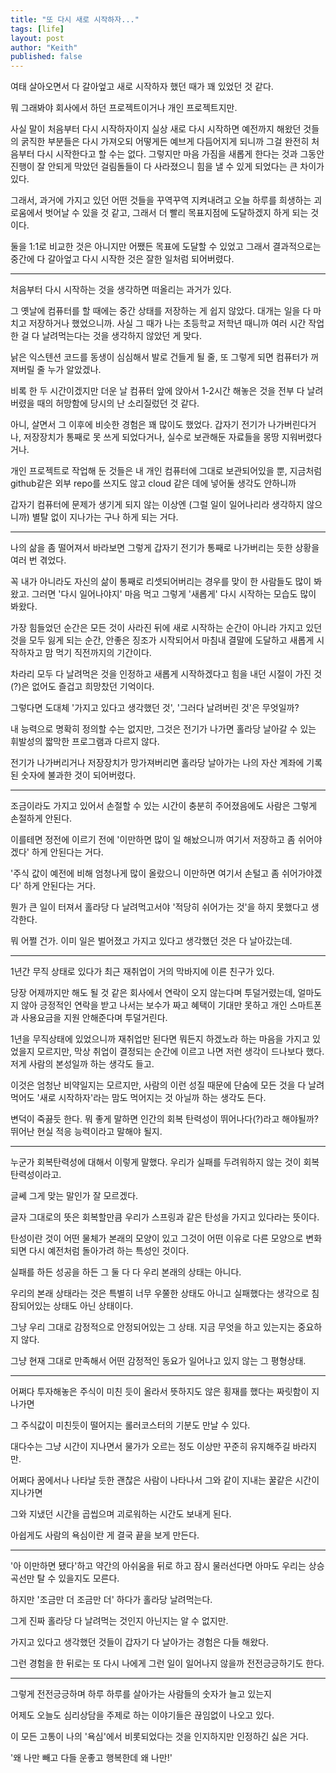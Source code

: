 ```yaml
---
title: "또 다시 새로 시작하자..."
tags: [life]
layout: post
author: "Keith"
published: false
---
```


여태 살아오면서 다 갈아엎고 새로 시작하자 했던 때가 꽤 있었던 것 같다.

뭐 그래봐야 회사에서 하던 프로젝트이거나 개인 프로젝트지만.

사실 말이 처음부터 다시 시작하자이지 실상 새로 다시 시작하면 예전까지 해왔던 것들의 굵직한 부분들은 다시 가져오되 어떻게든 예브게 다듬어지게 되니까
그걸 완전히 처음부터 다시 시작한다고 할 수는 없다. 그렇지만 마음 가짐을 새롭게 한다는 것과 그동안 진행이 잘 안되게 막았던 걸림돌들이
다 사라졌으니 힘을 낼 수 있게 되었다는 큰 차이가 있다.

그래서, 과거에 가지고 있던 어떤 것들을 꾸역꾸역 지켜내려고 오늘 하루를 희생하는 괴로움에서 벗어날 수 있을 것 같고, 그래서 더 빨리 목표지점에 도달하겠지 하게 되는 것이다.

둘을 1:1로 비교한 것은 아니지만 어쨌든 목표에 도달할 수 있었고 그래서 결과적으로는 중간에 다 갈아엎고 다시 시작한 것은 잘한 일처럼 되어버렸다.

----

처음부터 다시 시작하는 것을 생각하면 떠올리는 과거가 있다.

그 옛날에 컴퓨터를 할 때에는 중간 상태를 저장하는 게 쉽지 않았다. 대개는 일을 다 마치고 저장하거나 했었으니까. 사실 그 때가 나는 초등학교 저학년 때니까 여러 시간 작업한 걸 다 날려먹는다는 것을 생각하지 않았던 게 맞다.

낡은 익스텐션 코드를 동생이 심심해서 발로 건들게 될 줄, 또 그렇게 되면 컴퓨터가 꺼져버릴 줄 누가 알았겠나.

비록 한 두 시간이겠지만 더운 날 컴퓨터 앞에 앉아서 1-2시간 해놓은 것을 전부 다 날려버렸을 때의 허망함에 당시의 난 소리질렀던 것 같다.

아니, 살면서 그 이후에 비슷한 경험은 꽤 많이도 했었다. 갑자기 전기가 나가버린다거나, 저장장치가 통째로 못 쓰게 되었다거나, 실수로 보관해둔 자료들을 몽땅 지워버렸다거나.

개인 프로젝트로 작업해 둔 것들은 내 개인 컴퓨터에 그대로 보관되어있을 뿐, 지금처럼 github같은 외부 repo를 쓰지도 않고 cloud 같은 데에 넣어둘 생각도 안하니까 

갑자기 컴퓨터에 문제가 생기게 되지 않는 이상엔 (그럴 일이 일어나리라 생각하지 않으니까) 별탈 없이 지나가는 구나 하게 되는 거다.

----

나의 삶을 좀 떨어져서 바라보면 그렇게 갑자기 전기가 통째로 나가버리는 듯한 상황을 여러 번 겪었다.

꼭 내가 아니라도 자신의 삶이 통째로 리셋되어버리는 경우를 맞이 한 사람들도 많이 봐왔고. 그러면 '다시 일어나야지' 마음 먹고 그렇게 '새롭게' 다시 시작하는 모습도 많이 봐왔다.

가장 힘들었던 순간은 모든 것이 사라진 뒤에 새로 시작하는 순간이 아니라 가지고 있던 것을 모두 잃게 되는 순간, 안좋은 징조가 시작되어서 마침내 결말에 도달하고 새롭게 시작하자고 맘 먹기 직전까지의 기간이다.

차라리 모두 다 날려먹은 것을 인정하고 새롭게 시작하겠다고 힘을 내던 시절이 가진 것(?)은 없어도 즐겁고 희망찼던 기억이다.

그렇다면 도대체 '가지고 있다고 생각했던 것', '그러다 날려버린 것'은 무엇일까?

내 능력으로 명확히 정의할 수는 없지만, 그것은 전기가 나가면 홀라당 날아갈 수 있는 휘발성의 짧막한 프로그램과 다르지 않다.

전기가 나가버리거나 저장장치가 망가져버리면 홀라당 날아가는 나의 자산 계좌에 기록된 숫자에 불과한 것이 되어버렸다.

----

조금이라도 가지고 있어서 손절할 수 있는 시간이 충분히 주어졌음에도 사람은 그렇게 손절하게 안된다. 

이를테면 정전에 이르기 전에 '이만하면 많이 일 해놨으니까 여기서 저장하고 좀 쉬어야겠다' 하게 안된다는 거다. 

'주식 값이 예전에 비해 엄청나게 많이 올랐으니 이만하면 여기서 손털고 좀 쉬어가야겠다' 하게 안된다는 거다.

뭔가 큰 일이 터져서 홀라당 다 날려먹고서야 '적당히 쉬어가는 것'을 하지 못했다고 생각한다. 

뭐 어쩔 건가. 이미 일은 벌어졌고 가지고 있다고 생각했던 것은 다 날아갔는데.

-----

1년간 무직 상태로 있다가 최근 재취업이 거의 막바지에 이른 친구가 있다. 

당장 어제까지만 해도 될 것 같은 회사에서 연락이 오지 않는다며 투덜거렸는데, 얼마도지 않아 긍정적인 연락을 받고 나서는 보수가 짜고 혜택이 기대만 못하고 개인 스마트폰과 사용요금을 지원 안해준다며 투덜거린다. 

1년을 무직상태에 있었으니까 재취업만 된다면 뭐든지 하겠노라 하는 마음을 가지고 있었을지 모르지만, 막상 취업이 결정되는 순간에 이르고 나면 저런 생각이 드나보다 했다. 저게 사람의 본성일까 하는 생각도 들고.

이것은 엄청난 비약일지는 모르지만, 사람의 이런 성질 때문에 단숨에 모든 것을 다 날려먹어도 '새로 시작하자'라는 맘도 먹어지는 것 아닐까 하는 생각도 든다.

변덕이 죽끓듯 한다. 뭐 좋게 말하면 인간의 회복 탄력성이 뛰어나다(?)라고 해야될까? 뛰어난 현실 적응 능력이라고 말해야 될지.

-----

누군가 회복탄력성에 대해서 이렇게 말했다. 우리가 실패를 두려워하지 않는 것이 회복탄력성이라고.

글쎄 그게 맞는 말인가 잘 모르겠다. 

글자 그대로의 뜻은 회복할만큼 우리가 스프링과 같은 탄성을 가지고 있다라는 뜻이다. 

탄성이란 것이 어떤 물체가 본래의 모양이 있고 그것이 어떤 이유로 다른 모양으로 변화되면 다시 예전처럼 돌아가려 하는 특성인 것이다.

실패를 하든 성공을 하든 그 둘 다 다 우리 본래의 상태는 아니다. 

우리의 본래 상태라는 것은 특별히 너무 우쭐한 상태도 아니고 실패했다는 생각으로 침잠되어있는 상태도 아닌 상태이다.

그냥 우리 그대로 감정적으로 안정되어있는 그 상태. 지금 무엇을 하고 있는지는 중요하지 않다.

그냥 현재 그대로 만족해서 어떤 감정적인 동요가 일어나고 있지 않는 그 평형상태.

-----

어쩌다 투자해놓은 주식이 미친 듯이 올라서 뜻하지도 않은 횡재를 했다는 짜릿함이 지나가면 

그 주식값이 미친듯이 떨어지는 롤러코스터의 기분도 만날 수 있다. 

대다수는 그냥 시간이 지나면서 물가가 오르는 정도 이상만 꾸준히 유지해주길 바라지만. 

어쩌다 꿈에서나 나타날 듯한 괜찮은 사람이 나타나서 그와 같이 지내는 꿀같은 시간이 지나가면

그와 지냈던 시간을 곱씹으며 괴로워하는 시간도 보내게 된다.

아쉽게도 사람의 욕심이란 게 결국 끝을 보게 만든다. 

----

'아 이만하면 됐다'하고 약간의 아쉬움을 뒤로 하고 잠시 물러선다면 아마도 우리는 상승곡선만 탈 수 있을지도 모른다.

하지만 '조금만 더 조금만 더' 하다가 홀라당 날려먹는다. 

그게 진짜 홀라당 다 날려먹는 것인지 아닌지는 알 수 없지만. 

가지고 있다고 생각했던 것들이 갑자기 다 날아가는 경험은 다들 해왔다.

그런 경험을 한 뒤로는 또 다시 나에게 그런 일이 일어나지 않을까 전전긍긍하기도 한다.

-----

그렇게 전전긍긍하며 하루 하루를 살아가는 사람들의 숫자가 늘고 있는지 

어제도 오늘도 심리상담을 주제로 하는 이야기들은 끊임없이 나오고 있다. 

이 모든 고통이 나의 '욕심'에서 비롯되었다는 것을 인지하지만 인정하긴 싫은 거다.

'왜 나만 빼고 다들 운좋고 행복한데 왜 나만!'